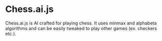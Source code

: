 Chess.ai.js
===========
Chess.ai.js is AI crafted for playing chess. It uses minmax and alphabeta algorithms and can be easily tweaked to play other games (ex. checkers etc.).

